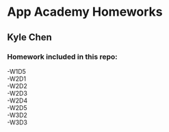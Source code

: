 # App Academy Homeworks
## Kyle Chen
### Homework included in this repo:
-W1D5  
-W2D1  
-W2D2  
-W2D3  
-W2D4  
-W2D5  
-W3D2  
-W3D3  
